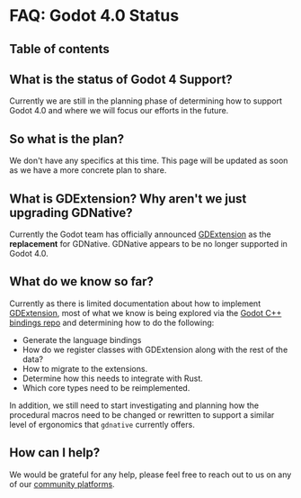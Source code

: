 # FAQ: Godot 4.0 Status

## Table of contents
<!-- toc -->

## What is the status of Godot 4 Support?

Currently we are still in the planning phase of determining how to support Godot 4.0 and where we will focus our efforts in the future.


## So what is the plan?

We don't have any specifics at this time. This page will be updated as soon as we have a more concrete plan to share.


## What is GDExtension? Why aren't we just upgrading GDNative?

Currently the Godot team has officially announced [GDExtension](https://godotengine.org/article/introducing-gd-extensions) as the __replacement__ for GDNative. GDNative appears to be no longer supported in Godot 4.0.


## What do we know so far?

Currently as there is limited documentation about how to implement [GDExtension](https://godotengine.org/article/introducing-gd-extensions), most of what we know is being explored via the [Godot C++ bindings repo](https://github.com/godotengine/godot-cpp) and determining how to do the following:

- Generate the language bindings
- How do we register classes with GDExtension along with the rest of the data?
- How to migrate to the extensions.
- Determine how this needs to integrate with Rust.
- Which core types need to be reimplemented.

In addition, we still need to start investigating and planning how the procedural macros need to be changed or rewritten to support a similar level of ergonomics that `gdnative` currently offers.


## How can I help?

We would be grateful for any help, please feel free to reach out to us on any of our [community platforms](https://godot-rust.github.io/community/).